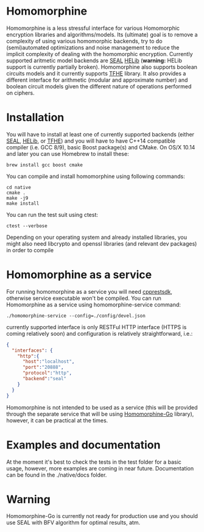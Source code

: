# Homomorphine

Homomorphine is a less stressful interface for various Homomorphic encryption libraries and algorithms/models. Its (ultimate) goal is to remove a complexity of using various homomorphic backends, try to do (semi)automated optimizations and noise management to reduce the implicit complexity of dealing with the homomorphic encryption. Currently supported aritmetic model backends are [SEAL](https://github.com/microsoft/SEAL) [HELib](https://github.com/homenc/HElib) (**warning:** HELib support is currently partially broken). Homomorphine also supports boolean circuits models and it currently supports [TFHE](https://github.com/tfhe/tfhe) library. It also provides a different interface for arithmetic (modular and approximate number) and boolean circuit models given the different nature of operations performed on ciphers.

# Installation

You will have to install at least one of currently supported backends (either [SEAL](https://github.com/microsoft/SEAL), [HELib](https://github.com/homenc/HElib), or [TFHE](https://github.com/tfhe/tfhe)) and you will have to have C++14 compatible compiler (i.e. GCC 8/9), basic Boost package(s) and CMake. On OS/X 10.14 and later you can use Homebrew to install these:

```shell
brew install gcc boost cmake
```

You can compile and install homomorphine using following commands:

```shell
cd native
cmake .
make -j9
make install
```

You can run the test suit using ctest:

```
ctest --verbose
```

Depending on your operating system and already installed libraries, you might also need libcrypto and openssl libraries (and relevant dev packages) in order to compile 

# Homomorphine as a service

For running homomorphine as a service you will need [cpprestsdk](https://github.com/microsoft/cpprestsdk), otherwise service executable won't be compiled. You can run Homomorphine as a service using homomorphine-service command:

```shell
./homomorphine-service --config=./config/devel.json
```

currently supported interface is only RESTFul HTTP interface (HTTPS is coming relatively soon) and configuration is relatively straightforward, i.e.:

```json
{
  "interfaces": {
    "http":{
      "host":"localhost",
      "port":"20888",
      "protocol":"http",
      "backend":"seal"
    }
  }
}
```

Homomorphine is not intended to be used as a service (this will be provided through the separate service that will be using [Homomorphine-Go](https://github.com/caboom/homomorphine-go) library), however, it can be practical at the times.

# Examples and documentation

At the moment it's best to check the tests in the test folder for a basic usage, however, more examples are coming in near future. Documentation can be found in the ./native/docs folder.

# Warning 

Homomorphine-Go is currently not ready for production use and you should use SEAL with BFV algorithm for optimal results, atm.
